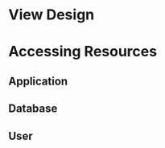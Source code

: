 View Design
======================


# Accessing Resources


## Application



## Database




## User



